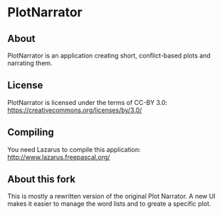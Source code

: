 PlotNarrator
============

About
-----
PlotNarrator is an application creating short, conflict-based plots and narrating them.

License
-------
PlotNarrator is licensed under the terms of CC-BY 3.0: https://creativecommons.org/licenses/by/3.0/

Compiling
---------
You need Lazarus to compile this application: http://www.lazarus.freepascal.org/

About this fork
---------------
This is mostly a rewritten version of the original Plot Narrator. A new UI makes it easier to manage the word lists and to greate a specific plot.
